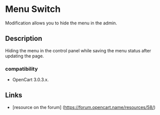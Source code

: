 # Menu Switch
Modification allows you to hide the menu in the admin.

## Description
Hiding the menu in the control panel while saving the menu status after updating the page.

### compatibility
- OpenCart 3.0.3.x.

## Links
- [resource on the forum] (https://forum.opencart.name/resources/58/)
